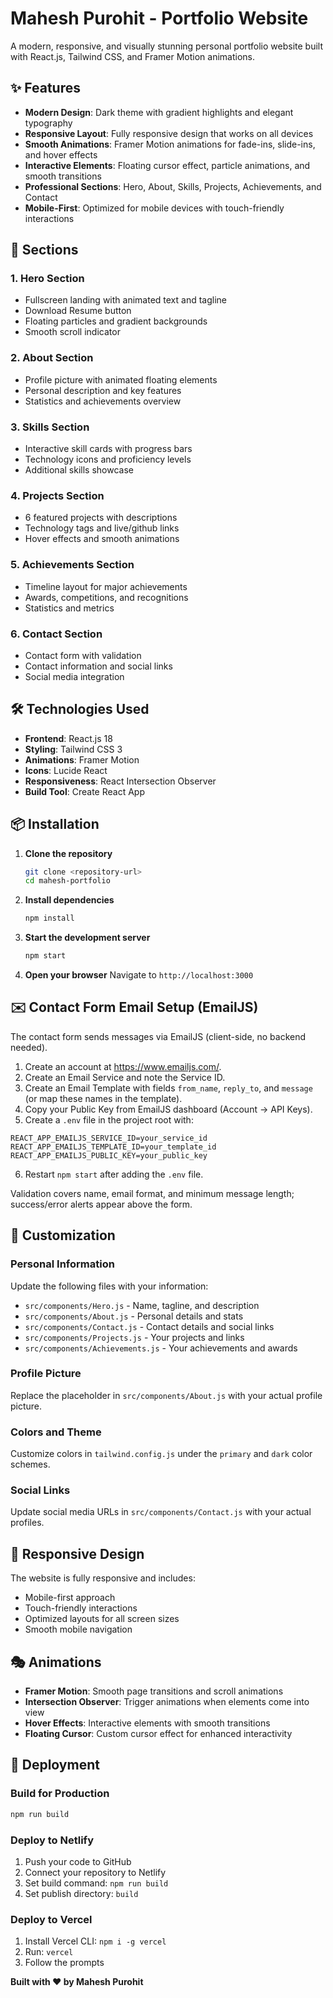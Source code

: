 
# Mahesh Purohit - Portfolio Website

A modern, responsive, and visually stunning personal portfolio website built with React.js, Tailwind CSS, and Framer Motion animations.

## ✨ Features

- **Modern Design**: Dark theme with gradient highlights and elegant typography
- **Responsive Layout**: Fully responsive design that works on all devices
- **Smooth Animations**: Framer Motion animations for fade-ins, slide-ins, and hover effects
- **Interactive Elements**: Floating cursor effect, particle animations, and smooth transitions
- **Professional Sections**: Hero, About, Skills, Projects, Achievements, and Contact
- **Mobile-First**: Optimized for mobile devices with touch-friendly interactions

## 🚀 Sections

### 1. Hero Section
- Fullscreen landing with animated text and tagline
- Download Resume button
- Floating particles and gradient backgrounds
- Smooth scroll indicator

### 2. About Section
- Profile picture with animated floating elements
- Personal description and key features
- Statistics and achievements overview

### 3. Skills Section
- Interactive skill cards with progress bars
- Technology icons and proficiency levels
- Additional skills showcase

### 4. Projects Section
- 6 featured projects with descriptions
- Technology tags and live/github links
- Hover effects and smooth animations

### 5. Achievements Section
- Timeline layout for major achievements
- Awards, competitions, and recognitions
- Statistics and metrics

### 6. Contact Section
- Contact form with validation
- Contact information and social links
- Social media integration

## 🛠️ Technologies Used

- **Frontend**: React.js 18
- **Styling**: Tailwind CSS 3
- **Animations**: Framer Motion
- **Icons**: Lucide React
- **Responsiveness**: React Intersection Observer
- **Build Tool**: Create React App

## 📦 Installation

1. **Clone the repository**
   ```bash
   git clone <repository-url>
   cd mahesh-portfolio
   ```

2. **Install dependencies**
   ```bash
   npm install
   ```

3. **Start the development server**
   ```bash
   npm start
   ```

4. **Open your browser**
   Navigate to `http://localhost:3000`

## ✉️ Contact Form Email Setup (EmailJS)

The contact form sends messages via EmailJS (client-side, no backend needed).

1. Create an account at https://www.emailjs.com/.
2. Create an Email Service and note the Service ID.
3. Create an Email Template with fields `from_name`, `reply_to`, and `message` (or map these names in the template).
4. Copy your Public Key from EmailJS dashboard (Account → API Keys).
5. Create a `.env` file in the project root with:

```
REACT_APP_EMAILJS_SERVICE_ID=your_service_id
REACT_APP_EMAILJS_TEMPLATE_ID=your_template_id
REACT_APP_EMAILJS_PUBLIC_KEY=your_public_key
```

6. Restart `npm start` after adding the `.env` file.

Validation covers name, email format, and minimum message length; success/error alerts appear above the form.

## 🎨 Customization

### Personal Information
Update the following files with your information:
- `src/components/Hero.js` - Name, tagline, and description
- `src/components/About.js` - Personal details and stats
- `src/components/Contact.js` - Contact details and social links
- `src/components/Projects.js` - Your projects and links
- `src/components/Achievements.js` - Your achievements and awards

### Profile Picture
Replace the placeholder in `src/components/About.js` with your actual profile picture.

### Colors and Theme
Customize colors in `tailwind.config.js` under the `primary` and `dark` color schemes.

### Social Links
Update social media URLs in `src/components/Contact.js` with your actual profiles.

## 📱 Responsive Design

The website is fully responsive and includes:
- Mobile-first approach
- Touch-friendly interactions
- Optimized layouts for all screen sizes
- Smooth mobile navigation

## 🎭 Animations

- **Framer Motion**: Smooth page transitions and scroll animations
- **Intersection Observer**: Trigger animations when elements come into view
- **Hover Effects**: Interactive elements with smooth transitions
- **Floating Cursor**: Custom cursor effect for enhanced interactivity

## 🚀 Deployment

### Build for Production
```bash
npm run build
```

### Deploy to Netlify
1. Push your code to GitHub
2. Connect your repository to Netlify
3. Set build command: `npm run build`
4. Set publish directory: `build`

### Deploy to Vercel
1. Install Vercel CLI: `npm i -g vercel`
2. Run: `vercel`
3. Follow the prompts

**Built with ❤️ by Mahesh Purohit**




